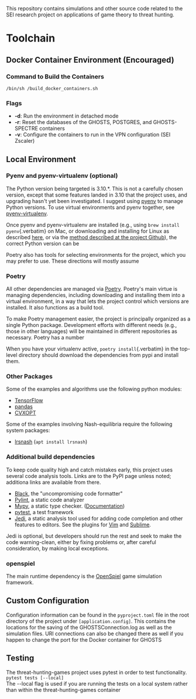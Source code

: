 This repository contains simulations and other source code related to
the SEI research project on applications of game theory to threat
hunting.

# Toolchain

## Docker Container Environment (Encouraged)
### Command to Build the Containers
`/bin/sh /build_docker_containers.sh`

### Flags
- **-d**: Run the environment in detached mode 
- **-r**: Reset the databases of the GHOSTS, POSTGRES, and GHOSTS-SPECTRE containers 
- **-v**: Configure the containers to run in the VPN configuration (SEI Zscaler)

## Local Environment
### Pyenv and pyenv-virtualenv (optional)

The Python version being targeted is 3.10.\*. This is not a carefully
chosen version, except that some features landed in 3.10 that the
project uses, and upgrading hasn\'t yet been investigated. I suggest
using [pyenv](https://github.com/pyenv/pyenv) to manage Python versions.
To use virtual environments and pyenv together, see
[pyenv-virtualenv](https://github.com/pyenv/pyenv-virtualenv).

Once pyenv and pyenv-virtualenv are installed (e.g., using
`brew install pyenv`{.verbatim} on Mac, or downloading and installing
for Linux as described
[here](https://bgasparotto.com/install-pyenv-ubuntu-debian), or via the
[method described at the project
Github](https://github.com/pyenv/pyenv#basic-github-checkout)), the
correct Python version can be

Poetry also has tools for selecting environments for the project, which
you may prefer to use. These directions will mostly assume

### Poetry

All other dependencies are managed via
[Poetry](https://python-poetry.org/). Poetry\'s main virtue is managing
dependencies, including downloading and installing them into a virtual
environment, in a way that lets the project control which versions are
installed. It also functions as a build tool.

To make Poetry management easier, the project is principally organized
as a single Python package. Development efforts with different needs
(e.g., those in other languages) will be maintained in different
repositories as necessary. Poetry has a number

When you have your virtualenv active, `poetry install`{.verbatim} in the
top-level directory should download the dependencies from pypi and
install them.

### Other Packages

Some of the examples and algorithms use the following python modules:

  * [TensorFlow](https://www.tensorflow.org/install/pip)
  * [pandas](https://pandas.pydata.org/)
  * [CVXOPT](https://cvxopt.org/)

Some of the examples involving Nash-equilibria require the following
system packages:

  * [lrsnash](https://manpages.ubuntu.com/manpages/jammy/man1/lrsnash.1.html) (`apt install lrsnash`)

### Additional build dependencies

To keep code quality high and catch mistakes early, this project uses
several code analysis tools. Links are to the PyPI page unless noted;
additiona links are available from there.

-   [Black](https://pypi.org/project/black/), the \"uncompromising code
    formatter\"
-   [Pylint](https://pypi.org/project/pylint/), a static code analyzer
-   [Mypy](https://pypi.org/project/mypy/), a static type checker.
    ([Documentation](https://mypy.readthedocs.io/en/stable/#))
-   [pytest](https://pypi.org/project/pytest/), a test framework
-   [Jedi](https://pypi.org/project/jedi/), a static analysis tool used
    for adding code completion and other features to editors. See the
    plugins for [Vim](https://github.com/davidhalter/jedi-vim) and
    [Sublime](https://github.com/CyanSalt/Sublime-Jedi).

Jedi is optional, but developers should run the rest and seek to make
the code warning-clean, either by fixing problems or, after careful
consideration, by making local exceptions.

### openspiel

The main runtime dependency is the
[OpenSpiel](https://pypi.org/project/open-spiel/) game simulation
framework.

## Custom Configuration
Configuration information can be found in the `pyproject.toml` file in the root directory
of the project under `[application.config]`. This contains the locations for the saving of the GHOSTSConnection.log as
well as the simulation files. URI connections can also be changed there as well if you happen to 
change the port for the Docker container for GHOSTS

## Testing 
The threat-hunting-games project uses pytest in order to test functionality. \
`pytest tests [--local]` \
The --local flag is used if you are running the tests on a local system rather than within the 
threat-hunting-games container 
